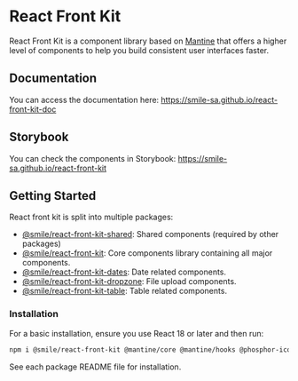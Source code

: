 # React Front Kit

React Front Kit is a component library based on [Mantine](https://mantine.dev/) that offers a higher level of components to help you build consistent user interfaces faster.

## Documentation

You can access the documentation here: https://smile-sa.github.io/react-front-kit-doc

## Storybook

You can check the components in Storybook: https://smile-sa.github.io/react-front-kit

## Getting Started

React front kit is split into multiple packages:

- [@smile/react-front-kit-shared](./packages/react-front-kit-shared/README.md): Shared components (required by other packages)
- [@smile/react-front-kit](./packages/react-front-kit/README.md): Core components library containing all major components.
- [@smile/react-front-kit-dates](./packages/react-front-kit-dates/README.md): Date related components.
- [@smile/react-front-kit-dropzone](./packages/react-front-kit-dropzone/README.md): File upload components.
- [@smile/react-front-kit-table](./packages/react-front-table/README.md): Table related components.

### Installation

For a basic installation, ensure you use React 18 or later and then run:

```bash
npm i @smile/react-front-kit @mantine/core @mantine/hooks @phosphor-icons/react
```

See each package README file for installation.
